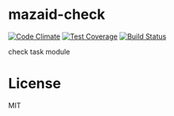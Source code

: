 # mazaid-check

[![Code Climate](https://codeclimate.com/github/mazaid/check/badges/gpa.svg)](https://codeclimate.com/github/mazaid/check)
[![Test Coverage](https://codeclimate.com/github/mazaid/check/badges/coverage.svg)](https://codeclimate.com/github/mazaid/check/coverage)
[![Build Status](https://travis-ci.org/mazaid/check.svg?branch=master)](https://travis-ci.org/mazaid/check)

check task module

# License

MIT
